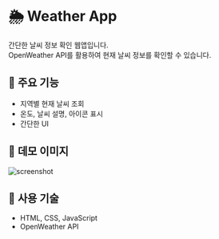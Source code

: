 # 🌦️ Weather App

간단한 날씨 정보 확인 웹앱입니다.  
OpenWeather API를 활용하여 현재 날씨 정보를 확인할 수 있습니다.

## 📌 주요 기능
- 지역별 현재 날씨 조회
- 온도, 날씨 설명, 아이콘 표시
- 간단한 UI

## 📸 데모 이미지
![screenshot](https://your-image-url.com) <!-- 원하면 이미지 링크로 교체 -->

## 🔧 사용 기술
- HTML, CSS, JavaScript
- OpenWeather API




